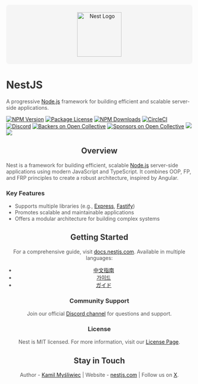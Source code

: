 <p align="center" style="background-color: #f5f5f5; padding: 20px; border-radius: 8px;">
  <a href="https://nestjs.com/" target="_blank">
    <img src="https://nestjs.com/img/logo-small.svg" width="120" alt="Nest Logo" />
  </a>
  <h1 style="color: #333;">NestJS</h1>
  <p style="color: #555;">A progressive <a href="https://nodejs.org" target="_blank">Node.js</a> framework for building efficient and scalable server-side applications.</p>
  <div>
    <a href="https://www.npmjs.com/~nestjscore" target="_blank"><img src="https://img.shields.io/npm/v/@nestjs/core.svg" alt="NPM Version" /></a>
    <a href="https://www.npmjs.com/~nestjscore" target="_blank"><img src="https://img.shields.io/npm/l/@nestjs/core.svg" alt="Package License" /></a>
    <a href="https://www.npmjs.com/~nestjscore" target="_blank"><img src="https://img.shields.io/npm/dm/@nestjs/common.svg" alt="NPM Downloads" /></a>
    <a href="https://circleci.com/gh/nestjs/nest" target="_blank"><img src="https://img.shields.io/circleci/build/github/nestjs/nest/master" alt="CircleCI" /></a>
    <a href="https://discord.gg/G7Qnnhy" target="_blank"><img src="https://img.shields.io/badge/discord-online-brightgreen.svg" alt="Discord"/></a>
    <a href="https://opencollective.com/nest#backer" target="_blank"><img src="https://opencollective.com/nest/backers/badge.svg" alt="Backers on Open Collective" /></a>
    <a href="https://opencollective.com/nest#sponsor" target="_blank"><img src="https://opencollective.com/nest/sponsors/badge.svg" alt="Sponsors on Open Collective" /></a>
    <a href="https://paypal.me/kamilmysliwiec" target="_blank"><img src="https://img.shields.io/badge/Donate-PayPal-ff3f59.svg"/></a>
    <a href="https://twitter.com/nestframework" target="_blank"><img src="https://img.shields.io/twitter/follow/nestframework.svg?style=social&label=Follow"></a>
  </div>
</p>

<h2 style="text-align: center; color: #333;">Overview</h2>
<p style="max-width: 800px; margin: 0 auto; color: #555;">
  Nest is a framework for building efficient, scalable <a href="https://nodejs.org" target="_blank">Node.js</a> server-side applications using modern JavaScript and TypeScript. It combines OOP, FP, and FRP principles to create a robust architecture, inspired by Angular.
</p>

<h3 style="color: #333;">Key Features</h3>
<ul style="color: #555;">
  <li>Supports multiple libraries (e.g., <a href="https://expressjs.com/" target="_blank">Express</a>, <a href="https://github.com/fastify/fastify" target="_blank">Fastify</a>)</li>
  <li>Promotes scalable and maintainable applications</li>
  <li>Offers a modular architecture for building complex systems</li>
</ul>

<h2 style="text-align: center; color: #333;">Getting Started</h2>
<p style="text-align: center; color: #555;">
  For a comprehensive guide, visit <a href="https://docs.nestjs.com" target="_blank">docs.nestjs.com</a>. Available in multiple languages:
</p>
<ul style="text-align: center; color: #555;">
  <li><a href="readme_zh.md">中文指南</a></li>
  <li><a href="readme_kr.md">가이드</a></li>
  <li><a href="readme_jp.md">ガイド</a></li>
</ul>

<h3 style="text-align: center; color: #333;">Community Support</h3>
<p style="text-align: center; color: #555;">
  Join our official <a href="https://discord.gg/G7Qnnhy" target="_blank">Discord channel</a> for questions and support.
</p>

<h3 style="text-align: center; color: #333;">License</h3>
<p style="text-align: center; color: #555;">Nest is MIT licensed. For more information, visit our <a href="LICENSE" target="_blank">License Page</a>.</p>

<h2 style="text-align: center; color: #333;">Stay in Touch</h2>
<p style="text-align: center; color: #555;">
  Author - <a href="https://x.com/kammysliwiec" target="_blank">Kamil Myśliwiec</a> | Website - <a href="https://nestjs.com" target="_blank">nestjs.com</a> | Follow us on <a href="https://x.com/nestframework" target="_blank">X</a>.
</p>
